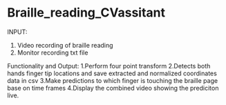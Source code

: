 # Braille_reading_CVassitant
INPUT:
1. Video recording of braille reading
2. Monitor recording txt file 

Functionality and Output:
1.Perform four point transform 
2.Detects both hands finger tip locations and save extracted and normalized coordinates data in csv
3.Make predictions to which finger is touching the braille page base on time frames
4.Display the combined video showing the prediciton live. 

